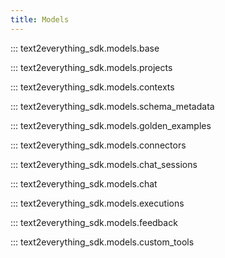 ```yaml
---
title: Models
---
```


::: text2everything_sdk.models.base

::: text2everything_sdk.models.projects

::: text2everything_sdk.models.contexts

::: text2everything_sdk.models.schema_metadata

::: text2everything_sdk.models.golden_examples

::: text2everything_sdk.models.connectors

::: text2everything_sdk.models.chat_sessions

::: text2everything_sdk.models.chat

::: text2everything_sdk.models.executions

::: text2everything_sdk.models.feedback

::: text2everything_sdk.models.custom_tools


